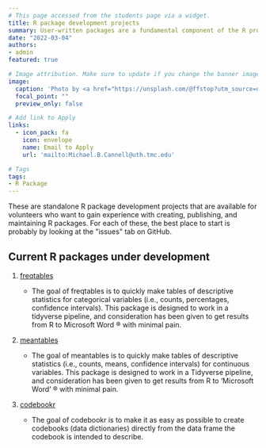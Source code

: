 ```yaml
---
# This page accessed from the students page via a widget.
title: R package development projects
summary: User-written packages are a fundamental component of the R programming language. They include functions, instructions for using those functions, and occasionally sample data.
date: "2022-03-04"
authors:
- admin
featured: true

# Image attribution. Make sure to update if you change the banner image.
image:
  caption: 'Photo by <a href="https://unsplash.com/@ffstop?utm_source=unsplash&utm_medium=referral&utm_content=creditCopyText">Fotis Fotopoulos</a> on <a href="https://unsplash.com/s/photos/programming?utm_source=unsplash&utm_medium=referral&utm_content=creditCopyText">Unsplash</a>'
  focal_point: ""
  preview_only: false

# Add link to Apply
links:
  - icon_pack: fa
    icon: envelope
    name: Email to Apply
    url: 'mailto:Michael.B.Cannell@uth.tmc.edu'

# Tags
tags:
- R Package
---
```


These are standalone R package development projects that are available for volunteers who want to gain experience with creating, publishing, and maintaining R packages. For each of these, the best place to start is probably by looking at the "issues" tab on GitHub.

## Current R packages under development

1. [freqtables](https://github.com/brad-cannell/freqtables)

    - The goal of freqtables is to quickly make tables of descriptive statistics for categorical variables (i.e., counts, percentages, confidence intervals). This package is designed to work in a tidyverse pipeline, and consideration has been given to get results from R to Microsoft Word ® with minimal pain.

2. [meantables](https://github.com/brad-cannell/meantables)

    - The goal of meantables is to quickly make tables of descriptive statistics (i.e., counts, means, confidence intervals) for continuous variables. This package is designed to work in a Tidyverse pipeline, and consideration has been given to get results from R to ‘Microsoft Word’ ® with minimal pain.

3. [codebookr](https://github.com/brad-cannell/codebookr)

    - The goal of codebookr is to make it as easy as possible to create codebooks (data dictionaries) directly from the data frame the codebook is intended to describe. 
    
    
